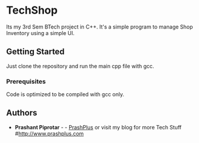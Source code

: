 # TechShop

Its my 3rd Sem BTech project in C++. It's a simple program to manage Shop Inventory using a simple UI.

## Getting Started

Just clone the repository and run the main cpp file with gcc.

### Prerequisites

Code is optimized to be compiled with gcc only.


## Authors

* **Prashant Piprotar** - - [PrashPlus](https://github.com/prashplus)
or visit my blog for more Tech Stuff
#http://www.prashplus.com
